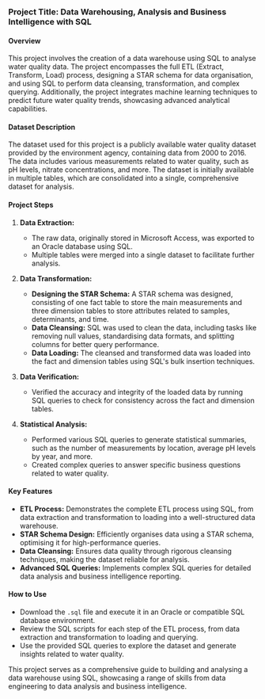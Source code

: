 ### Project Title: Data Warehousing, Analysis and Business Intelligence with SQL

#### Overview
This project involves the creation of a data warehouse using SQL to analyse water quality data. The project encompasses the full ETL (Extract, Transform, Load) process, designing a STAR schema for data organisation, and using SQL to perform data cleansing, transformation, and complex querying. Additionally, the project integrates machine learning techniques to predict future water quality trends, showcasing advanced analytical capabilities.

#### Dataset Description
The dataset used for this project is a publicly available water quality dataset provided by the environment agency, containing data from 2000 to 2016. The data includes various measurements related to water quality, such as pH levels, nitrate concentrations, and more. The dataset is initially available in multiple tables, which are consolidated into a single, comprehensive dataset for analysis.

#### Project Steps

1. **Data Extraction:**
   - The raw data, originally stored in Microsoft Access, was exported to an Oracle database using SQL.
   - Multiple tables were merged into a single dataset to facilitate further analysis.

2. **Data Transformation:**
   - **Designing the STAR Schema:** A STAR schema was designed, consisting of one fact table to store the main measurements and three dimension tables to store attributes related to samples, determinants, and time.
   - **Data Cleansing:** SQL was used to clean the data, including tasks like removing null values, standardising data formats, and splitting columns for better query performance.
   - **Data Loading:** The cleansed and transformed data was loaded into the fact and dimension tables using SQL's bulk insertion techniques.

3. **Data Verification:**
   - Verified the accuracy and integrity of the loaded data by running SQL queries to check for consistency across the fact and dimension tables.

4. **Statistical Analysis:**
   - Performed various SQL queries to generate statistical summaries, such as the number of measurements by location, average pH levels by year, and more.
   - Created complex queries to answer specific business questions related to water quality.

#### Key Features
- **ETL Process:** Demonstrates the complete ETL process using SQL, from data extraction and transformation to loading into a well-structured data warehouse.
- **STAR Schema Design:** Efficiently organises data using a STAR schema, optimising it for high-performance queries.
- **Data Cleansing:** Ensures data quality through rigorous cleansing techniques, making the dataset reliable for analysis.
- **Advanced SQL Queries:** Implements complex SQL queries for detailed data analysis and business intelligence reporting.

#### How to Use
- Download the `.sql` file and execute it in an Oracle or compatible SQL database environment.
- Review the SQL scripts for each step of the ETL process, from data extraction and transformation to loading and querying.
- Use the provided SQL queries to explore the dataset and generate insights related to water quality.

This project serves as a comprehensive guide to building and analysing a data warehouse using SQL, showcasing a range of skills from data engineering to data analysis and business intelligence.
